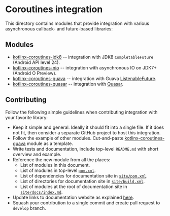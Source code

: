 # Coroutines integration

This directory contains modules that provide integration with various asynchronous callback- and future-based libraries:

## Modules

* [kotlinx-coroutines-jdk8](kotlinx-coroutines-jdk8/README.md) -- integration with JDK8 `CompletableFuture` (Android API level 24).
* [kotlinx-coroutines-nio](kotlinx-coroutines-nio/README.md) -- integration with asynchronous IO on JDK7+ (Android O Preview).
* [kotlinx-coroutines-guava](kotlinx-coroutines-guava/README.md) -- integration with Guava [ListenableFuture](https://github.com/google/guava/wiki/ListenableFutureExplained).
* [kotlinx-coroutines-quasar](kotlinx-coroutines-quasar/README.md) -- integration with [Quasar](http://docs.paralleluniverse.co/quasar/).

## Contributing

Follow the following simple guidelines when contributing integration with your favorite library:

* Keep it simple and general. Ideally it should fit into a single file. If it does not fit, then consider
  a separate GitHub project to host this integration.
* Follow the example of other modules. 
  Cut-and-paste [kotlinx-coroutines-guava](kotlinx-coroutines-guava) module as a template.
* Write tests and documentation, include top-level `README.md` with short overview and example.
* Reference the new module from all the places:
  * List of modules in this document.
  * List of modules in top-level [`pom.xml`](../pom.xml).
  * List of dependencies for documentation site in [`site/pom.xml`](../site/pom.xml).
  * List of directories for documentation site in [`site/build.xml`](../site/build.xml).
  * List of modules at the root of documentation site in [`site/docs/index.md`](../site/docs/index.md).
* Update links to documentation website as explained [here](../knit/README.md#usage).
* Squash your contribution to a single commit and create pull request to `develop` branch.
